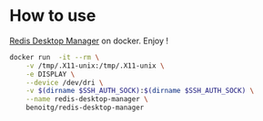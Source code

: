 # How to use

[Redis Desktop Manager](https://redisdesktop.com/) on docker. Enjoy !

```bash
docker run  -it --rm \
    -v /tmp/.X11-unix:/tmp/.X11-unix \
    -e DISPLAY \
    --device /dev/dri \
    -v $(dirname $SSH_AUTH_SOCK):$(dirname $SSH_AUTH_SOCK) \
    --name redis-desktop-manager \
    benoitg/redis-desktop-manager
```
